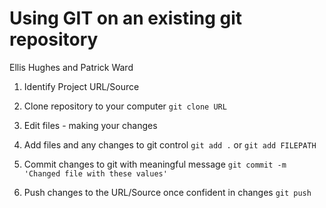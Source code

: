 # Using GIT on an existing git repository

Ellis Hughes and Patrick Ward

1. Identify Project URL/Source
2. Clone repository to your computer
	`git clone URL`
	
3. Edit files - making your changes

4. Add files and any changes to git control
	`git add .` or  `git add FILEPATH`
5. Commit changes to git with meaningful message
	`git commit -m 'Changed file with these values'`
6. Push changes to the URL/Source once confident in changes
	`git push`
